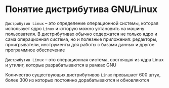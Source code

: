 # Понятие дистрибутива GNU/Linux

`Дистрибутив Linux` – это определение операционной системы, которая использует ядро `Linux` и которую можно установить на машину пользователя. В дистрибутивах обычно содержатся не только ядро и сама
операционная система, но и полезные приложения: редакторы, проигрыватели, инструменты для работы с базами данных и другое программное обеспечение

`Дистрибутив Linux` – это операционная система, состоящая из ядра Linux и утилит, которые разрабатываются в рамках GNU

Количество существующих дистрибутивов `Linux` превышает 600 штук, более 300 из которых постоянно дорабатываются и обновляются
